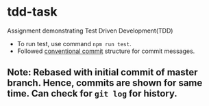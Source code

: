 # tdd-task
Assignment demonstrating Test Driven Development(TDD)

- To run test, use command `npm run test`.
- Followed [conventional commit](https://www.conventionalcommits.org/en/v1.0.0/) structure for commit messages.

## Note: Rebased with initial commit of master branch. Hence, commits are shown for same time. Can check for `git log` for history.
